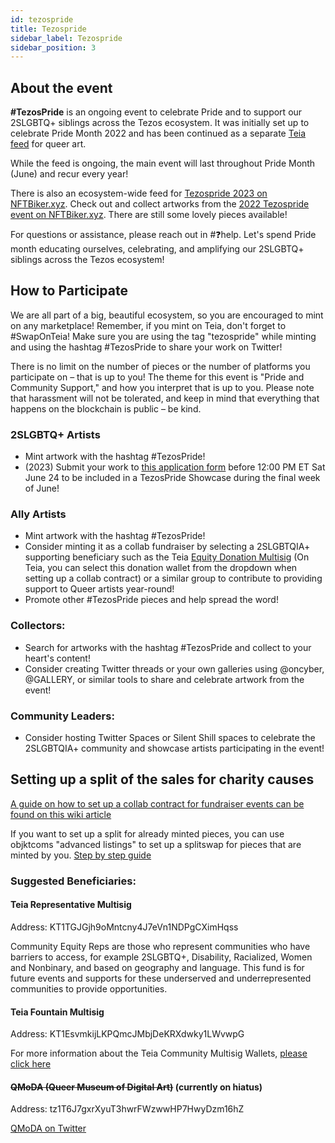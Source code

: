 ```yaml
---
id: tezospride
title: Tezospride
sidebar_label: Tezospride
sidebar_position: 3
---
```


## About the event

**#TezosPride** is an ongoing event to celebrate Pride and to support our 2SLGBTQ+ siblings across the Tezos ecosystem. It was initially set up to celebrate Pride Month 2022 and has been continued as a separate [Teia feed](https://teia.art/feed/tezospride) for queer art.

While the feed is ongoing, the main event will last throughout Pride Month (June) and recur every year!

There is also an ecosystem-wide feed for [Tezospride 2023 on NFTBiker.xyz](https://nftbiker.xyz/event/tezospride23?sort=date). Check out and collect artworks from the [2022 Tezospride event on NFTBiker.xyz](https://nftbiker.xyz/event?name=tezospride). There are still some lovely pieces available!

For questions or assistance, please reach out in #❓help. Let's spend Pride month educating ourselves, celebrating, and amplifying our 2SLGBTQ+ siblings across the Tezos ecosystem!

## How to Participate

We are all part of a big, beautiful ecosystem, so you are encouraged to mint on any marketplace! Remember, if you mint on Teia, don't forget to #SwapOnTeia! Make sure you are using the tag "tezospride" while minting and using the hashtag #TezosPride to share your work on Twitter!

There is no limit on the number of pieces or the number of platforms you participate on – that is up to you! The theme for this event is "Pride and Community Support," and how you interpret that is up to you. Please note that harassment will not be tolerated, and keep in mind that everything that happens on the blockchain is public – be kind.

### 2SLGBTQ+ Artists

- Mint artwork with the hashtag ⁠#TezosPride!
- (2023) Submit your work to [this application form](https://docs.google.com/forms/d/e/1FAIpQLSdjjPi04gjBGE8eNsjAyNe-PI9tU8lALPFrPaPpuJw_KM2e9A/viewform) before 12:00 PM ET Sat June 24 to be included in a TezosPride Showcase during the final week of June!

### Ally Artists

- Mint artwork with the hashtag ⁠#TezosPride!
- Consider minting it as a collab fundraiser by selecting a 2SLGBTQIA+ supporting beneficiary such as the Teia [Equity Donation Multisig](https://tzkt.io/KT1TGJGjh9oMntcny4J7eVn1NDPgCXimHqss) (On Teia, you can select this donation wallet from the dropdown when setting up a collab contract) or a similar group to contribute to providing support to Queer artists year-round!
- Promote other #TezosPride pieces and help spread the word!

### Collectors:

- Search for artworks with the hashtag ⁠#TezosPride and collect to your heart's content!
- Consider creating Twitter threads or your own galleries using @oncyber, @GALLERY, or similar tools to share and celebrate artwork from the event!

### Community Leaders:

- Consider hosting Twitter Spaces or Silent Shill spaces to celebrate the 2SLGBTQIA+ community and showcase artists participating in the event!


## Setting up a split of the sales for charity causes

[A guide on how to set up a collab contract for fundraiser events can be found on this wiki article](https://github.com/teia-community/teia-docs/wiki/Collab-contract-Guide#setting-up-a-contract-for-fundraisers)

If you want to set up a split for already minted pieces, you can use objktcoms "advanced listings" to set up a splitswap for pieces that are minted by you. [Step by step guide](https://github.com/teia-community/teia-docs/wiki/Advanced-Splits-on-Objktcom-for-fundraisers)

### Suggested Beneficiaries:

#### Teia Representative Multisig

Address: KT1TGJGjh9oMntcny4J7eVn1NDPgCXimHqss

Community Equity Reps are those who represent communities who have barriers to access, for example 2SLGBTQ+, Disability, Racialized, Women and Nonbinary, and based on geography and language. This fund is for future events and supports for these underserved and underrepresented communities to provide opportunities.

#### Teia Fountain Multisig

Address: KT1EsvmkijLKPQmcJMbjDeKRXdwky1LWvwpG

For more information about the Teia Community Multisig Wallets, [please click here](https://github.com/teia-community/teia-docs/wiki/Teia-Multisig-wallets)


#### ~~QMoDA (Queer Museum of Digital Art)~~ (currently on hiatus)

Address: tz1T6J7gxrXyuT3hwrFWzwwHP7HwyDzm16hZ

[QMoDA on Twitter](https://twitter.com/MuseumOfQueer?t=2Rcnz6h3oKE_wLL1uFcdQA&s=09)
